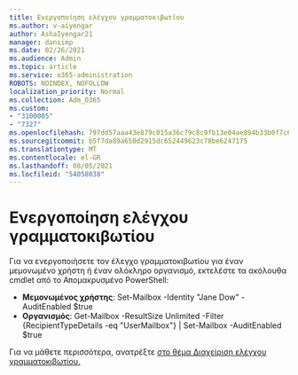 ```yaml
---
title: Ενεργοποίηση ελέγχου γραμματοκιβωτίου
ms.author: v-aiyengar
author: AshaIyengar21
manager: dansimp
ms.date: 02/26/2021
ms.audience: Admin
ms.topic: article
ms.service: o365-administration
ROBOTS: NOINDEX, NOFOLLOW
localization_priority: Normal
ms.collection: Adm_O365
ms.custom:
- "3100005"
- "7327"
ms.openlocfilehash: 797dd57aaa43e879c015a36c79c8c9fb13e04ae894b33b0f7c6d9694d1ae1960
ms.sourcegitcommit: b5f7da89a650d2915dc652449623c78be6247175
ms.translationtype: MT
ms.contentlocale: el-GR
ms.lasthandoff: 08/05/2021
ms.locfileid: "54058038"
---
```

# <a name="turn-on-mailbox-auditing"></a>Ενεργοποίηση ελέγχου γραμματοκιβωτίου

Για να ενεργοποιήσετε τον έλεγχο γραμματοκιβωτίου για έναν μεμονωμένο χρήστη ή έναν ολόκληρο οργανισμό, εκτελέστε τα ακόλουθα cmdlet από το Απομακρυσμένο PowerShell:

- **Μεμονωμένος χρήστης**: Set-Mailbox -Identity "Jane Dow" -AuditEnabled $true
- **Οργανισμός**: Get-Mailbox -ResultSize Unlimited -Filter {RecipientTypeDetails -eq "UserMailbox"} | Set-Mailbox -AuditEnabled $true

Για να μάθετε περισσότερα, ανατρέξτε [στο θέμα Διαχείριση ελέγχου γραμματοκιβωτίου.](https://go.microsoft.com/fwlink/?linkid=2103668)